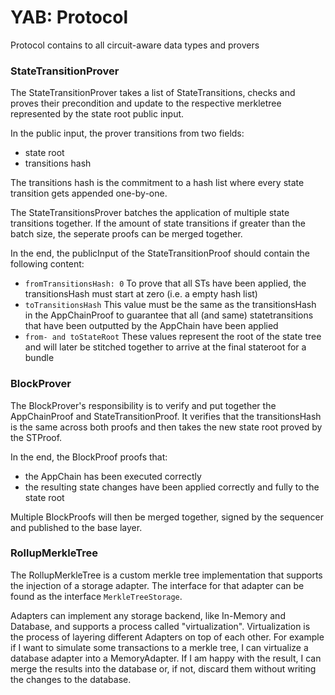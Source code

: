 # YAB: Protocol

Protocol contains to all circuit-aware data types and provers

### StateTransitionProver

The StateTransitionProver takes a list of StateTransitions, checks and proves their precondition and update to the respective merkletree represented by the state root public input.

In the public input, the prover transitions from two fields:
- state root
- transitions hash

The transitions hash is the commitment to a hash list where every state transition gets appended one-by-one.

The StateTransitionsProver batches the application of multiple state transitions together. 
If the amount of state transitions if greater than the batch size, the seperate proofs can be merged together.

In the end, the publicInput of the StateTransitionProof should contain the following content:
- `fromTransitionsHash: 0` To prove that all STs have been applied, the transitionsHash must start at zero (i.e. a empty hash list)
- `toTransitionsHash` This value must be the same as the transitionsHash in the AppChainProof to guarantee that all (and same) statetransitions that have been outputted by the AppChain have been applied
- `from- and toStateRoot` These values represent the root of the state tree and will later be stitched together to arrive at the final stateroot for a bundle


### BlockProver

The BlockProver's responsibility is to verify and put together the AppChainProof and StateTransitionProof.
It verifies that the transitionsHash is the same across both proofs and then takes the new state root proved by the STProof.

In the end, the BlockProof proofs that:
- the AppChain has been executed correctly
- the resulting state changes have been applied correctly and fully to the state root

Multiple BlockProofs will then be merged together, signed by the sequencer and published to the base layer.


### RollupMerkleTree

The RollupMerkleTree is a custom merkle tree implementation that supports the injection of a storage adapter. 
The interface for that adapter can be found as the interface `MerkleTreeStorage`.

Adapters can implement any storage backend, like In-Memory and Database, and supports a process called "virtualization". 
Virtualization is the process of layering different Adapters on top of each other. 
For example if I want to simulate some transactions to a merkle tree, I can virtualize a database adapter into a MemoryAdapter. 
If I am happy with the result, I can merge the results into the database or, if not, discard them without writing the changes to the database. 